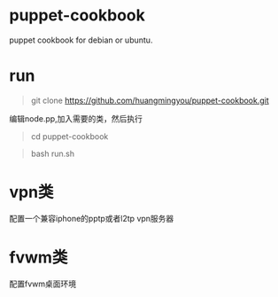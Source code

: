 # puppet-cookbook
puppet cookbook for debian or ubuntu.

# run

> git clone https://github.com/huangmingyou/puppet-cookbook.git

编辑node.pp,加入需要的类，然后执行

> cd puppet-cookbook

> bash run.sh


# vpn类

配置一个兼容iphone的pptp或者l2tp vpn服务器

# fvwm类

配置fvwm桌面环境
